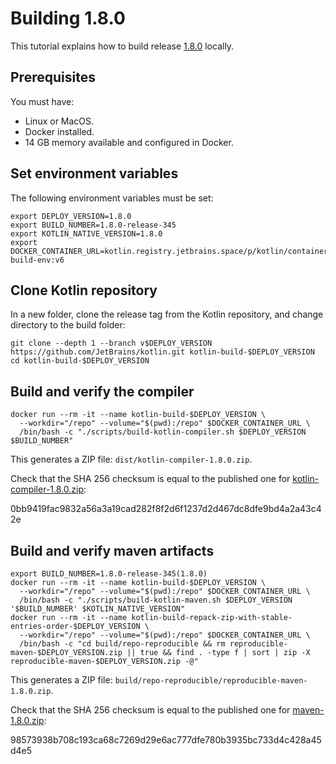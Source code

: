 # Building 1.8.0

This tutorial explains how to build release [1.8.0](https://github.com/JetBrains/kotlin/releases/tag/v1.8.0) locally.

## Prerequisites

You must have:
* Linux or MacOS.
* Docker installed.
* 14 GB memory available and configured in Docker.

## Set environment variables

The following environment variables must be set:

```
export DEPLOY_VERSION=1.8.0
export BUILD_NUMBER=1.8.0-release-345
export KOTLIN_NATIVE_VERSION=1.8.0
export DOCKER_CONTAINER_URL=kotlin.registry.jetbrains.space/p/kotlin/containers/kotlin-build-env:v6
```

## Clone Kotlin repository

In a new folder, clone the release tag from the Kotlin repository, and change directory to the build folder:

```
git clone --depth 1 --branch v$DEPLOY_VERSION https://github.com/JetBrains/kotlin.git kotlin-build-$DEPLOY_VERSION
cd kotlin-build-$DEPLOY_VERSION
```

## Build and verify the compiler

```
docker run --rm -it --name kotlin-build-$DEPLOY_VERSION \
  --workdir="/repo" --volume="$(pwd):/repo" $DOCKER_CONTAINER_URL \
  /bin/bash -c "./scripts/build-kotlin-compiler.sh $DEPLOY_VERSION $BUILD_NUMBER"
```

This generates a ZIP file: `dist/kotlin-compiler-1.8.0.zip`.

Check that the SHA 256 checksum is equal to the published one for [kotlin-compiler-1.8.0.zip](https://github.com/JetBrains/kotlin/releases/download/v1.8.0/kotlin-compiler-1.8.0.zip):

0bb9419fac9832a56a3a19cad282f8f2d6f1237d2d467dc8dfe9bd4a2a43c42e

## Build and verify maven artifacts

```
export BUILD_NUMBER=1.8.0-release-345(1.8.0)
docker run --rm -it --name kotlin-build-$DEPLOY_VERSION \
  --workdir="/repo" --volume="$(pwd):/repo" $DOCKER_CONTAINER_URL \
  /bin/bash -c "./scripts/build-kotlin-maven.sh $DEPLOY_VERSION '$BUILD_NUMBER' $KOTLIN_NATIVE_VERSION"
docker run --rm -it --name kotlin-build-repack-zip-with-stable-entries-order-$DEPLOY_VERSION \
  --workdir="/repo" --volume="$(pwd):/repo" $DOCKER_CONTAINER_URL \
  /bin/bash -c "cd build/repo-reproducible && rm reproducible-maven-$DEPLOY_VERSION.zip || true && find . -type f | sort | zip -X reproducible-maven-$DEPLOY_VERSION.zip -@"
```

This generates a ZIP file: `build/repo-reproducible/reproducible-maven-1.8.0.zip`.

Check that the SHA 256 checksum is equal to the published one for [maven-1.8.0.zip](https://github.com/JetBrains/kotlin/releases/download/v1.8.0/maven-1.8.0.zip):

98573938b708c193ca68c7269d29e6ac777dfe780b3935bc733d4c428a45d4e5
